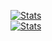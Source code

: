 [![Stats](https://github-readme-stats.vercel.app/api?username=zxx43&show_icons=true&count_private=true&solarized-light)](https://github.com/zxx43)  
[![Stats](https://github-readme-stats.vercel.app/api/top-langs/?username=zxx43&theme=solarized-light)](https://github.com/zxx43)  
<!---
zxx43/zxx43 is a ✨ special ✨ repository because its `README.md` (this file) appears on your GitHub profile.
You can click the Preview link to take a look at your changes.
--->
